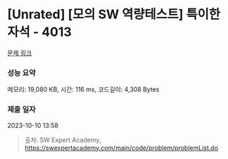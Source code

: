 # [Unrated] [모의 SW 역량테스트] 특이한 자석 - 4013 

[문제 링크](https://swexpertacademy.com/main/code/problem/problemDetail.do?contestProbId=AWIeV9sKkcoDFAVH) 

### 성능 요약

메모리: 19,080 KB, 시간: 116 ms, 코드길이: 4,308 Bytes

### 제출 일자

2023-10-10 13:58



> 출처: SW Expert Academy, https://swexpertacademy.com/main/code/problem/problemList.do